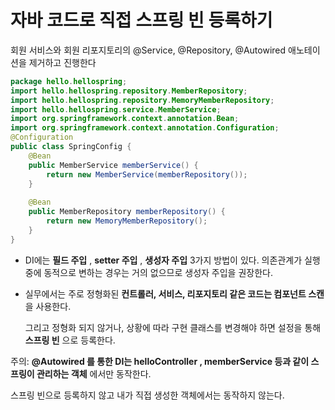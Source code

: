 # 자바 코드로 직접 스프링 빈 등록하기



회원 서비스와 회원 리포지토리의 @Service, @Repository, @Autowired 애노테이션을 제거하고 진행한다



```java
package hello.hellospring;
import hello.hellospring.repository.MemberRepository;
import hello.hellospring.repository.MemoryMemberRepository;
import hello.hellospring.service.MemberService;
import org.springframework.context.annotation.Bean;
import org.springframework.context.annotation.Configuration;
@Configuration
public class SpringConfig {
    @Bean
    public MemberService memberService() {
        return new MemberService(memberRepository());
    }
    
    @Bean
    public MemberRepository memberRepository() { 
        return new MemoryMemberRepository();
    }
}
```





*  DI에는 **필드 주입** , **setter 주입** , **생성자 주입**   3가지 방법이 있다. 의존관계가 실행중에 동적으로 변하는 경우는 거의 없으므로 생성자 주입을 권장한다.

* 실무에서는 주로 정형화된 **컨트롤러, 서비스, 리포지토리 같은 코드는 컴포넌트 스캔** 을 사용한다. 

  그리고 정형화 되지 않거나, 상황에 따라 구현 클래스를 변경해야 하면 설정을 통해 **스프링 빈** 으로 등록한다.



주의: **@Autowired 를 통한 DI는 helloController , memberService 등과 같이 스프링이 관리하는 객체** 에서만 동작한다.

 스프링 빈으로 등록하지 않고 내가 직접 생성한 객체에서는 동작하지 않는다.